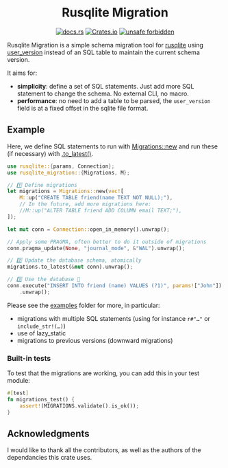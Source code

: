 <div align="center">
  
# Rusqlite Migration

[![docs.rs](https://img.shields.io/docsrs/rusqlite_migration?style=flat-square)](https://docs.rs/rusqlite_migration) [![Crates.io](https://img.shields.io/crates/v/rusqlite_migration?style=flat-square)](https://crates.io/crates/rusqlite_migration) [![unsafe forbidden](https://img.shields.io/badge/unsafe-forbidden-success.svg?style=flat-square)](https://github.com/rust-secure-code/safety-dance/)

</div>

<!-- cargo-sync-readme start -->

Rusqlite Migration is a simple schema migration tool for [rusqlite](https://lib.rs/crates/rusqlite) using [user_version](https://sqlite.org/pragma.html#pragma_user_version) instead of an SQL table to maintain the current schema version.

It aims for:
- **simplicity**: define a set of SQL statements. Just add more SQL statement to change the schema. No external CLI, no macro.
- **performance**: no need to add a table to be parsed, the `user_version` field is at a fixed offset in the sqlite file format.

## Example

Here, we define SQL statements to run with [Migrations::new](crate::Migrations::new) and run these (if necessary) with [.to_latest()](crate::Migrations::to_latest).

```rust
use rusqlite::{params, Connection};
use rusqlite_migration::{Migrations, M};

// 1️⃣ Define migrations
let migrations = Migrations::new(vec![
    M::up("CREATE TABLE friend(name TEXT NOT NULL);"),
    // In the future, add more migrations here:
    //M::up("ALTER TABLE friend ADD COLUMN email TEXT;"),
]);

let mut conn = Connection::open_in_memory().unwrap();

// Apply some PRAGMA, often better to do it outside of migrations
conn.pragma_update(None, "journal_mode", &"WAL").unwrap();

// 2️⃣ Update the database schema, atomically
migrations.to_latest(&mut conn).unwrap();

// 3️⃣ Use the database 🥳
conn.execute("INSERT INTO friend (name) VALUES (?1)", params!["John"])
    .unwrap();
```

Please see the [examples](https://github.com/cljoly/rusqlite_migrate/tree/master/examples) folder for more, in particular:
- migrations with multiple SQL statements (using for instance `r#"…"` or `include_str!(…)`)
- use of lazy_static
- migrations to previous versions (downward migrations)

### Built-in tests

To test that the migrations are working, you can add this in your test module:

```rust
#[test]
fn migrations_test() {
    assert!(MIGRATIONS.validate().is_ok());
}
```

<!-- cargo-sync-readme end -->

## Acknowledgments

I would like to thank all the contributors, as well as the authors of the
dependancies this crate uses.
